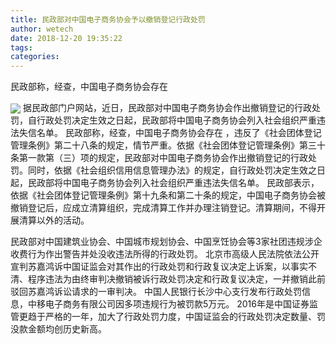 ```yaml
---
title: 民政部对中国电子商务协会予以撤销登记行政处罚
author: wetech
date: 2018-12-20 19:35:22
tags: 
categories: 
---
```

民政部称，经查，中国电子商务协会存在
<!-- more -->
<img align="center" border="0" src="https://imgcdn.yicai.com/uppics/images/2018/12/066e228330518f7ee78888a05025a9a4.jpg" />
据民政部门户网站，近日，民政部对中国电子商务协会作出撤销登记的行政处罚，自行政处罚决定生效之日起，民政部将中国电子商务协会列入社会组织严重违法失信名单。
民政部称，经查，中国电子商务协会存在
，违反了《社会团体登记管理条例》第二十八条的规定，情节严重。依据《社会团体登记管理条例》第三十条第一款第（三）项的规定，民政部对中国电子商务协会作出撤销登记的行政处罚。同时，依据《社会组织信用信息管理办法》的规定，自行政处罚决定生效之日起，民政部将中国电子商务协会列入社会组织严重违法失信名单。
民政部表示，依据《社会团体登记管理条例》第十九条和第二十条的规定，中国电子商务协会被撤销登记后，应成立清算组织，完成清算工作并办理注销登记。清算期间，不得开展清算以外的活动。
 
 
民政部对中国建筑业协会、中国城市规划协会、中国烹饪协会等3家社团违规涉企收费行为作出警告并处没收违法所得的行政处罚。
北京市高级人民法院依法公开宣判苏嘉鸿诉中国证监会对其作出的行政处罚和行政复议决定上诉案，以事实不清、程序违法为由终审判决撤销被诉行政处罚决定和行政复议决定，一并撤销此前驳回苏嘉鸿诉讼请求的一审判决。
中国人民银行长沙中心支行发布行政处罚信息，中移电子商务有限公司因多项违规行为被罚款5万元。
2016年是中国证券监管更趋于严格的一年，加大了行政处罚力度，中国证监会的行政处罚决定数量、罚没款金额均创历史新高。
